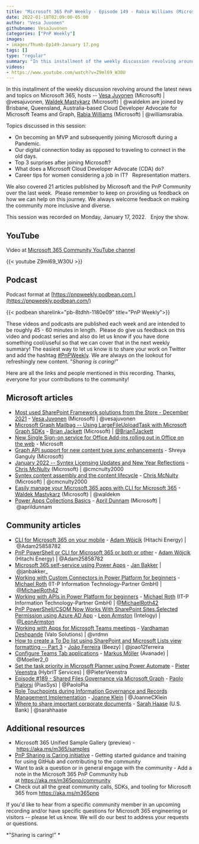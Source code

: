 ```yaml
---
title: "Microsoft 365 PnP Weekly - Episode 149 - Rabia Williams (Microsoft)"
date: 2022-01-18T02:09:00-05:00
author: "Vesa Juvonen"
githubname: VesaJuvonen
categories: ["PnP Weekly"]
images:
- images/Thumb-Ep149-January 17.png
tags: []
type: "regular"
summary: "In this installment of the weekly discussion revolving around the latest news and topics on Microsoft 365, hosts – Vesa Juvonen, Waldek Mastykarz are joined by Brisbane, Queensland, Australia-based Cloud Developer Advocate for Microsoft Teams and Graph, Rabia Williams"
videos:
- https://www.youtube.com/watch?v=Z9ml69_W30U
---
```



In this installment of the weekly discussion revolving around the latest news and topics on Microsoft 365, hosts -- [Vesa Juvonen](http://twitter.com/vesajuvonen) (Microsoft) | @vesajuvonen, [Waldek Mastykarz](http://twitter.com/waldekm) (Microsoft) | @waldekm are joined by Brisbane, Queensland, Australia-based Cloud Developer Advocate for Microsoft Teams and Graph, [Rabia Williams](http://twitter.com/williamsrabia) (Microsoft) | @williamsrabia. 

Topics discussed in this session:

-   On becoming an MVP and subsequently joining Microsoft during a
    Pandemic. 
-   Our digital connection today as opposed to traveling to connect in
    the old days.  
-   Top 3 surprises after joining Microsoft? 
-   What does a Microsoft Cloud Developer Advocate (CDA) do?
-   Career tips for women considering a job in IT?   Representation
    matters. 

We also covered 21 articles published by Microsoft and the PnP Community over the last week. 
Please remember to keep on providing us feedback on how we can help on this journey. We always welcome feedback on making the community more inclusive and diverse.

This session was recorded on Monday, January 17, 2022.   Enjoy the
show. 

## YouTube

Video at [Microsoft 365 Community YouTube channel](https://aka.ms/m365pnp-videos)
 
{{< youtube Z9ml69_W30U >}}
 

## Podcast

Podcast format at [https://pnpweekly.podbean.com.](https://pnpweekly.podbean.com/)

{{< podbean sharelink="pb-8tdhh-1180e09" title="PnP Weekly">}}

These videos and podcasts are published each week and are intended to be roughly 45 - 60 minutes in length.  Please do give us feedback on this video and podcast series and also do let us know if you have done something cool/useful so that we can cover that in the next weekly summary! The easiest way to let us know is to share your work on Twitter and add the hashtag [#PnPWeekly](https://twitter.com/search?q=%23pnpweekly). We are always on the lookout for refreshingly new content. "*Sharing is caring!"* 

Here are all the links and people mentioned in this recording. Thanks, everyone for your contributions to the community!

## Microsoft articles

-   [Most used SharePoint Framework solutions from the Store - December
    2021](https://techcommunity.microsoft.com/t5/microsoft-sharepoint-blog/most-used-sharepoint-framework-solutions-from-the-store-december/ba-p/3057395) -
    [Vesa Juvonen](https://twitter.com/vesajuvonen) (Microsoft)
    | @vesajuvonen
-   [Microsoft Graph Mailbag -- Using LargeFileUploadTask with Microsoft
    Graph
    SDKs](https://devblogs.microsoft.com/microsoft365dev/microsoft-graph-mailbag-using-largefileuploadtask-with-sdks/) -
    [Brian Jackett](https://twitter.com/BrianTJackett) (Microsoft)
    | [@BrianTJackett](https://techcommunity.microsoft.com/t5/user/viewprofilepage/user-id/4556)
-   [New Single Sign-on service for Office Add-ins rolling out in Office
    on the
    web](https://devblogs.microsoft.com/microsoft365dev/new-single-sign-on-service-for-office-add-ins-rolling-out-in-office-on-the-web/) -
    Microsoft
-   [Graph API support for new content type sync
    enhancements](https://techcommunity.microsoft.com/t5/sharepoint-syntex-blog/graph-api-support-for-new-content-type-sync-enhancements/ba-p/3053198)
    - Shreya Ganguly (Microsoft)
-   [January 2022 -- Syntex Licensing Updates and New Year
    Reflections](https://techcommunity.microsoft.com/t5/sharepoint-syntex-blog/january-2022-syntex-licensing-updates-and-new-year-reflections/ba-p/3062090) -
    [Chris McNulty](https://twitter.com/cmcnulty2000) (Microsoft)
    | @cmcnulty2000
-   [Syntex content assembly and the content
    lifecycle](https://techcommunity.microsoft.com/t5/sharepoint-syntex-blog/syntex-content-assembly-and-the-content-lifecycle/ba-p/3060175) -
    [Chris McNulty](https://twitter.com/cmcnulty2000) (Microsoft)
    | @cmcnulty2000
-   [Easily manage your Microsoft 365 apps with CLI for Microsoft
    365](https://blog.mastykarz.nl/easily-manage-microsoft-365-apps-cli-microsoft-365/) -
    [Waldek Mastykarz](https://twitter.com/waldekm) (Microsoft)
    | @waldekm
-   [Power Apps Collections
    Basics](https://www.youtube.com/watch?v=ipzIWfHVhDc) - [April
    Dunnam](https://twitter.com/aprildunnam) (Microsoft)
    | @aprildunnam

## Community articles

-   [CLI for Microsoft 365 on your
    mobile](https://techcommunity.microsoft.com/t5/microsoft-365-pnp-blog/cli-for-microsoft-365-on-your-mobile/ba-p/3052058)
    - [Adam Wójcik](https://twitter.com/Adam25858782) (Hitachi Energy)
    | @Adam25858782
-   [PnP PowerShell or CLI for Microsoft 365 or both or
    other](https://techcommunity.microsoft.com/t5/microsoft-365-pnp-blog/pnp-powershell-or-cli-for-microsoft-365-or-both-or-other/ba-p/3055126)
    - [Adam Wójcik](https://twitter.com/Adam25858782) (Hitachi Energy)
    | @Adam25858782
-   [Microsoft 365 self-service using Power
    Apps](https://techcommunity.microsoft.com/t5/microsoft-365-pnp-blog/microsoft-365-self-service-using-power-apps/ba-p/3056109)
    - [Jan Bakker](https://twitter.com/janbakker_) | @janbakker\_
-   [Working with Custom Connectors in Power Platform for
    beginners](https://techcommunity.microsoft.com/t5/microsoft-365-pnp-blog/working-with-custom-connectors-in-power-platform-for-beginners/ba-p/3062538) -
    [Michael Roth](https://twitter.com/MichaelRoth42) (IT-P Information
    Technology-Partner GmbH)
    | [@MichaelRoth42](https://techcommunity.microsoft.com/t5/user/viewprofilepage/user-id/514421)
-   [Working with APIs in Power Platform for
    beginners](https://techcommunity.microsoft.com/t5/microsoft-365-pnp-blog/working-with-apis-in-power-platform-for-beginners/ba-p/3062520)
    - [Michael Roth](https://twitter.com/MichaelRoth42) (IT-P
    Information Technology-Partner GmbH)
    | [@MichaelRoth42](https://techcommunity.microsoft.com/t5/user/viewprofilepage/user-id/514421)
-   [PnP PowerShell/CSOM Now Works With SharePoint Sites.Selected
    Permission using Azure AD
    App](https://www.leonarmston.com/2022/01/pnp-powershell-csom-now-works-with-sharepoint-sites-selected-permission-using-azure-ad-app/) -
    [Leon Armston](http://twitter.com/LeonArmston) (Intelogy)
    | [@LeonArmston](https://techcommunity.microsoft.com/t5/user/viewprofilepage/user-id/855621)
-   [Working with Apps for Microsoft Teams
    meetings](https://www.vrdmn.com/2022/01/working-with-apps-for-microsoft-teams.html) -
    [Vardhaman Deshpande](https://twitter.com/vrdmn) (Valo Solutions)
    | @vrdmn
-   [How to create a To Do list using SharePoint and Microsoft Lists
    view formatting -- Part
    3](https://lists.handsontek.net/create-list-using-sharepoint-microsoft-lists-view-formatting-part-3/)
    - [João Ferreira](https://twitter.com/joao12ferreira) (Beezy)
    | @joao12ferreira
-   [Configure Teams Tab
    applications](https://mmsharepoint.wordpress.com/2022/01/11/configure-teams-tab-applications/) -
    [Markus Möller](https://twitter.com/Moeller2_0) (Avanade)
    | @Moeller2_0
-   [Set the task priority in Microsoft Planner using Power
    Automate](https://sharepains.com/2022/01/10/task-priority-in-microsoft-planner/)
    - [Pieter Veenstra](https://twitter.com/PieterVeenstra) (HybrIT
    Services) | @PieterVeenstra
-   [Episode #189 - Shared Files Governance via Microsoft
    Graph](https://www.youtube.com/watch?v=_odZgZvGcNY) - [Paolo
    Pialorsi](https://twitter.com/PaoloPia) (PiasSys) | @PaoloPia
-   [Role Touchpoints during Information Governance and Records
    Management
    Implementation](https://regarding365.com/role-touchpoints-during-information-governance-and-records-management-implementation-c35d87f6b8d1)
    - [Joanne Klein](https://twitter.com/JoanneCKlein) | @JoanneCKlein
-   [Where to share important corporate
    documents](https://regarding365.com/where-to-share-important-corporate-documents-b4c039a730f8) -
    [Sarah Haase](https://twitter.com/sarahhaase) (U.S. Bank)
    | @sarahhaase

## Additional resources

-   Microsoft 365 Unified Sample Gallery (preview)
    - <https://aka.ms/m365/samples> 
-   [PnP Sharing is Caring
    initiative](https://aka.ms/sharing-is-caring) - Getting started
    guidance and training for using GitHub and contributing to the
    community
-   Want to ask a question or in general engage with the community - Add
    a note in the Microsoft 365 PnP Community hub
    at <https://aka.ms/m365pnp/community>
-   Check out all the great community calls, SDKs, and tooling for
    Microsoft 365 from <https://aka.ms/m365pnp>

If you'd like to hear from a specific community member in an upcoming recording and/or have specific questions for Microsoft 365 engineering or visitors -- please let us know. We will do our best to address your requests or questions.

*"Sharing is caring!" *
